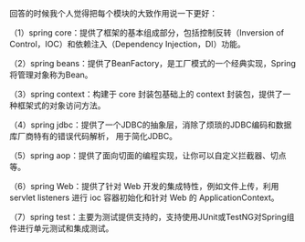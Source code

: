 回答的时候我个人觉得把每个模块的大致作用说一下更好：

（1）spring core：提供了框架的基本组成部分，包括控制反转（Inversion of Control，IOC）和依赖注入（Dependency Injection，DI）功能。

（2）spring beans：提供了BeanFactory，是工厂模式的一个经典实现，Spring将管理对象称为Bean。

（3）spring context：构建于 core 封装包基础上的 context 封装包，提供了一种框架式的对象访问方法。

（4）spring jdbc：提供了一个JDBC的抽象层，消除了烦琐的JDBC编码和数据库厂商特有的错误代码解析， 用于简化JDBC。

（5）spring aop：提供了面向切面的编程实现，让你可以自定义拦截器、切点等。

（6）spring Web：提供了针对 Web 开发的集成特性，例如文件上传，利用 servlet listeners 进行 ioc 容器初始化和针对 Web 的 ApplicationContext。

（7）spring test：主要为测试提供支持的，支持使用JUnit或TestNG对Spring组件进行单元测试和集成测试。


